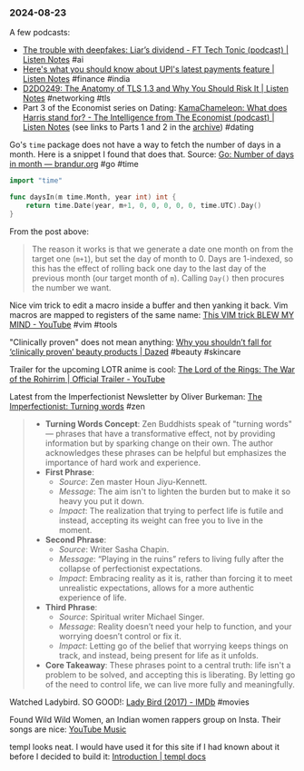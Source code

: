 ### 2024-08-23

A few podcasts:
* [The trouble with deepfakes: Liar’s dividend - FT Tech Tonic (podcast) | Listen Notes](https://lnns.co/rHU3qskycWV) #ai 
* [Here's what you should know about UPI's latest payments feature | Listen Notes](https://lnns.co/2O73yHzaFKN) #finance #india 
* [D2DO249: The Anatomy of TLS 1.3 and Why You Should Risk It | Listen Notes](https://lnns.co/zuCSxf4-3M5) #networking #tls
* Part 3 of the Economist series on Dating: [KamaChameleon: What does Harris stand for? - The Intelligence from The Economist (podcast) | Listen Notes](https://lnns.co/gCPcxq6UyGa/661) (see links to Parts 1 and 2 in the [archive](https://www.debugjois.dev/daily-archive-2024-08#2024-08-18)) #dating 

Go's `time` package does not have a way to fetch the number of days in a month. Here is a snippet I found that does that. Source: [Go: Number of days in month — brandur.org](https://brandur.org/fragments/go-days-in-month) #go #time

```go
import "time"

func daysIn(m time.Month, year int) int {
    return time.Date(year, m+1, 0, 0, 0, 0, 0, time.UTC).Day()
}
```

From the post above:

> The reason it works is that we generate a date one month on from the target one (`m+1`), but set the day of month to 0. Days are 1-indexed, so this has the effect of rolling back one day to the last day of the previous month (our target month of `m`). Calling `Day()` then procures the number we want.

Nice vim trick to edit a macro inside a buffer and then yanking it back. Vim macros are mapped to registers of the same name: [This VIM trick BLEW MY MIND - YouTube](https://www.youtube.com/watch?v=bTmEqmtr_6I) #vim #tools

"Clinically proven" does not mean anything: [Why you shouldn’t fall for ‘clinically proven’ beauty products | Dazed](https://www.dazeddigital.com/beauty/article/64423/1/don-t-make-the-mistake-of-falling-for-clinically-proven-beauty-products) #beauty #skincare

Trailer for the upcoming LOTR anime is cool: [The Lord of the Rings: The War of the Rohirrim | Official Trailer - YouTube](https://www.youtube.com/watch?v=gCUg6Td5fgQ)


Latest from the Imperfectionist Newsletter by Oliver Burkeman: [The Imperfectionist: Turning words](https://ckarchive.com/b/8kuqhoh0rwq26s3n66mnqfk9o2999h3) #zen

> - **Turning Words Concept**: Zen Buddhists speak of "turning words" — phrases that have a transformative effect, not by providing information but by sparking change on their own. The author acknowledges these phrases can be helpful but emphasizes the importance of hard work and experience.
> - **First Phrase**:
>     - _Source_: Zen master Houn Jiyu-Kennett.
>     - _Message_: The aim isn't to lighten the burden but to make it so heavy you put it down.
>     - _Impact_: The realization that trying to perfect life is futile and instead, accepting its weight can free you to live in the moment.
> - **Second Phrase**:
>     - _Source_: Writer Sasha Chapin.
>     - _Message_: “Playing in the ruins” refers to living fully after the collapse of perfectionist expectations.
>     - _Impact_: Embracing reality as it is, rather than forcing it to meet unrealistic expectations, allows for a more authentic experience of life.
> - **Third Phrase**:
>     - _Source_: Spiritual writer Michael Singer.
>     - _Message_: Reality doesn’t need your help to function, and your worrying doesn’t control or fix it.
>     - _Impact_: Letting go of the belief that worrying keeps things on track, and instead, being present for life as it unfolds.
> - **Core Takeaway**: These phrases point to a central truth: life isn't a problem to be solved, and accepting this is liberating. By letting go of the need to control life, we can live more fully and meaningfully.

Watched Ladybird. SO GOOD!: [Lady Bird (2017) - IMDb](https://www.imdb.com/title/tt4925292/) #movies

Found Wild Wild Women, an Indian women rappers group on Insta. Their songs are nice: [YouTube Music](https://music.youtube.com/channel/UCW7FvNafsiXS2TfjgkFxasw)

templ looks neat. I would have used it for this site if I had known about it before I decided to build it: [Introduction | templ docs](https://templ.guide/)